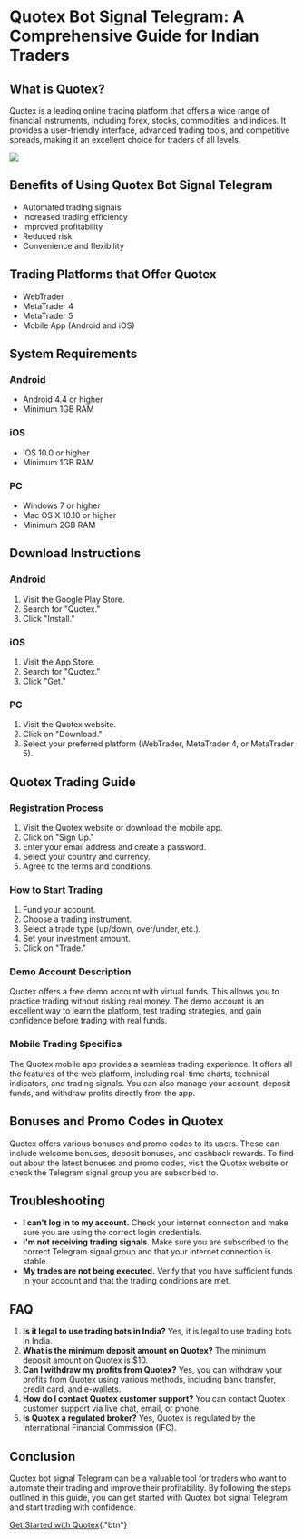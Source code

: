 # Quotex Bot Signal Telegram: A Comprehensive Guide for Indian Traders

## What is Quotex?

Quotex is a leading online trading platform that offers a wide range of
financial instruments, including forex, stocks, commodities, and
indices. It provides a user-friendly interface, advanced trading tools,
and competitive spreads, making it an excellent choice for traders of
all levels.

[![](https://static.quotex.io/files/4_en/300_250.jpg)](https://traff.sbs/brokerqxlid)

## Benefits of Using Quotex Bot Signal Telegram

-   Automated trading signals
-   Increased trading efficiency
-   Improved profitability
-   Reduced risk
-   Convenience and flexibility

## Trading Platforms that Offer Quotex

-   WebTrader
-   MetaTrader 4
-   MetaTrader 5
-   Mobile App (Android and iOS)

## System Requirements

### Android

-   Android 4.4 or higher
-   Minimum 1GB RAM

### iOS

-   iOS 10.0 or higher
-   Minimum 1GB RAM

### PC

-   Windows 7 or higher
-   Mac OS X 10.10 or higher
-   Minimum 2GB RAM

## Download Instructions

### Android

1.  Visit the Google Play Store.
2.  Search for "Quotex."
3.  Click "Install."

### iOS

1.  Visit the App Store.
2.  Search for "Quotex."
3.  Click "Get."

### PC

1.  Visit the Quotex website.
2.  Click on "Download."
3.  Select your preferred platform (WebTrader, MetaTrader 4, or
    MetaTrader 5).

## Quotex Trading Guide

### Registration Process

1.  Visit the Quotex website or download the mobile app.
2.  Click on "Sign Up."
3.  Enter your email address and create a password.
4.  Select your country and currency.
5.  Agree to the terms and conditions.

### How to Start Trading

1.  Fund your account.
2.  Choose a trading instrument.
3.  Select a trade type (up/down, over/under, etc.).
4.  Set your investment amount.
5.  Click on "Trade."

### Demo Account Description

Quotex offers a free demo account with virtual funds. This allows you to
practice trading without risking real money. The demo account is an
excellent way to learn the platform, test trading strategies, and gain
confidence before trading with real funds.

### Mobile Trading Specifics

The Quotex mobile app provides a seamless trading experience. It offers
all the features of the web platform, including real-time charts,
technical indicators, and trading signals. You can also manage your
account, deposit funds, and withdraw profits directly from the app.

## Bonuses and Promo Codes in Quotex

Quotex offers various bonuses and promo codes to its users. These can
include welcome bonuses, deposit bonuses, and cashback rewards. To find
out about the latest bonuses and promo codes, visit the Quotex website
or check the Telegram signal group you are subscribed to.

## Troubleshooting

-   **I can\'t log in to my account.** Check your internet connection
    and make sure you are using the correct login credentials.
-   **I\'m not receiving trading signals.** Make sure you are subscribed
    to the correct Telegram signal group and that your internet
    connection is stable.
-   **My trades are not being executed.** Verify that you have
    sufficient funds in your account and that the trading conditions are
    met.

## FAQ

1.  **Is it legal to use trading bots in India?** Yes, it is legal to
    use trading bots in India.
2.  **What is the minimum deposit amount on Quotex?** The minimum
    deposit amount on Quotex is \$10.
3.  **Can I withdraw my profits from Quotex?** Yes, you can withdraw
    your profits from Quotex using various methods, including bank
    transfer, credit card, and e-wallets.
4.  **How do I contact Quotex customer support?** You can contact Quotex
    customer support via live chat, email, or phone.
5.  **Is Quotex a regulated broker?** Yes, Quotex is regulated by the
    International Financial Commission (IFC).

## Conclusion

Quotex bot signal Telegram can be a valuable tool for traders who want
to automate their trading and improve their profitability. By following
the steps outlined in this guide, you can get started with Quotex bot
signal Telegram and start trading with confidence.

[Get Started with
Quotex](\%22https://traff.sbs/brokerqxlid\%22){."btn"}

